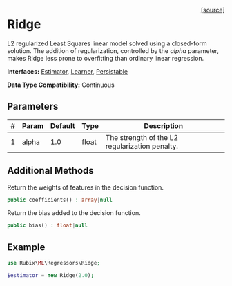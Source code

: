 <span style="float:right;"><a href="https://github.com/RubixML/RubixML/blob/master/src/Regressors/Ridge.php">[source]</a></span>

# Ridge
L2 regularized Least Squares linear model solved using a closed-form solution. The addition of regularization, controlled by the *alpha* parameter, makes Ridge less prone to overfitting than ordinary linear regression.

**Interfaces:** [Estimator](../estimator.md), [Learner](../learner.md), [Persistable](../persistable.md)

**Data Type Compatibility:** Continuous

## Parameters
| # | Param | Default | Type | Description |
|---|---|---|---|---|
| 1 | alpha | 1.0 | float | The strength of the L2 regularization penalty. |

## Additional Methods
Return the weights of features in the decision function.
```php
public coefficients() : array|null
```

Return the bias added to the decision function.
```php
public bias() : float|null
```

## Example
```php
use Rubix\ML\Regressors\Ridge;

$estimator = new Ridge(2.0);
```